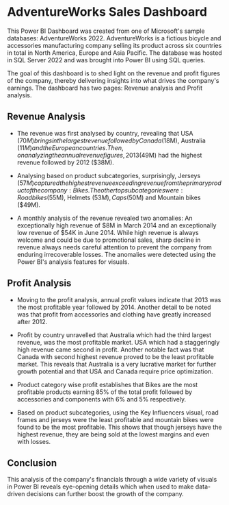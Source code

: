 # AdventureWorks Sales Dashboard #

This Power BI Dashboard was created from one of Microsoft's sample databases: AdventureWorks 2022. AdventureWorks is a fictious bicycle and accessories manufacturing company selling its product across six countries in total in North America, Europe and Asia Pacific. The database was hosted in SQL Server 2022 and was brought into Power BI using SQL queries.

The goal of this dashboard is to shed light on the revenue and profit figures of the company, thereby delivering insights into what drives the company's earnings. The dashboard has two pages: Revenue analysis and Profit analysis.

## Revenue Analysis ##

* The revenue was first analysed by country, revealing that USA ($70M) brings in the largest revenue followed by Canada ($18M), Australia ($11M) and the European countries. Then, on analyzing the annual revenue figures, 2013 ($49M) had the highest revenue followed by 2012 ($38M).

* Analysing based on product subcategories, surprisingly, Jerseys ($57M) captured the highest revenue exceeding revenue from the primary product of the company: Bikes. The other top subcategories were: Roadbikes ($55M), Helmets ($53M), Caps ($50M) and Mountain bikes ($49M).

* A monthly analysis of the revenue revealed two anomalies: An exceptionally high revenue of $8M in March 2014 and an exceptionally low revenue of $54K in June 2014. While high revenue is always welcome and could be due to promotional sales, sharp decline in revenue always needs careful attention to prevent the company from enduring irrecoverable losses. The anomalies were detected using the Power BI's analysis features for visuals.

## Profit Analysis ##

* Moving to the profit analysis, annual profit values indicate that 2013 was the most profitable year followed by 2014. Another detail to be noted was that profit from accessories and clothing have greatly increased after 2012.

* Profit by country unravelled that Australia which had the third largest revenue, was the most profitable market. USA which had a staggeringly high revenue came second in profit. Another notable fact was that Canada with second highest revenue proved to be the least profitable market. This reveals that Australia is a very lucrative market for further growth potential and that USA and Canada require price optimization.

* Product category wise profit establishes that Bikes are the most profitable products earning 85% of the total profit followed by accessories and components with 6% and 5% respectively.

* Based on product subcategories, using the Key Influencers visual, road frames and jerseys were the least profitable and mountain bikes were found to be the most profitable. This shows that though jerseys have the highest revenue, they are being sold at the lowest margins and even with losses.

## Conclusion ##

This analysis of the company's financials through a wide variety of visuals in Power BI reveals eye-opening details which when used to make data-driven decisions can further boost the growth of the company.
